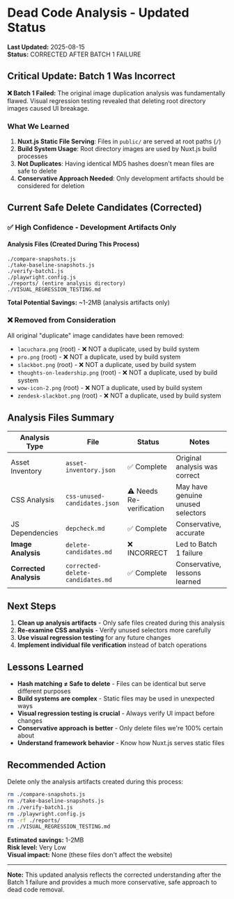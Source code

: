 # Dead Code Analysis - Updated Status

**Last Updated:** 2025-08-15  
**Status:** CORRECTED AFTER BATCH 1 FAILURE

## Critical Update: Batch 1 Was Incorrect

**❌ Batch 1 Failed:** The original image duplication analysis was fundamentally flawed. Visual regression testing revealed that deleting root directory images caused UI breakage.

### What We Learned

1. **Nuxt.js Static File Serving**: Files in `public/` are served at root paths (`/`)
2. **Build System Usage**: Root directory images are used by Nuxt.js build processes
3. **Not Duplicates**: Having identical MD5 hashes doesn't mean files are safe to delete
4. **Conservative Approach Needed**: Only development artifacts should be considered for deletion

## Current Safe Delete Candidates (Corrected)

### ✅ High Confidence - Development Artifacts Only

#### Analysis Files (Created During This Process)
```
./compare-snapshots.js
./take-baseline-snapshots.js  
./verify-batch1.js
./playwright.config.js
./reports/ (entire analysis directory)
./VISUAL_REGRESSION_TESTING.md
```

**Total Potential Savings:** ~1-2MB (analysis artifacts only)

### ❌ Removed from Consideration

All original "duplicate" image candidates have been removed:
- `lacuchara.png` (root) - ❌ NOT a duplicate, used by build system
- `pro.png` (root) - ❌ NOT a duplicate, used by build system  
- `slackbot.png` (root) - ❌ NOT a duplicate, used by build system
- `thoughts-on-leadership.png` (root) - ❌ NOT a duplicate, used by build system
- `wow-icon-2.png` (root) - ❌ NOT a duplicate, used by build system
- `zendesk-slackbot.png` (root) - ❌ NOT a duplicate, used by build system

## Analysis Files Summary

| Analysis Type | File | Status | Notes |
|---------------|------|--------|-------|
| Asset Inventory | `asset-inventory.json` | ✅ Complete | Original analysis was correct |
| CSS Analysis | `css-unused-candidates.json` | ⚠️ Needs Re-verification | May have genuine unused selectors |
| JS Dependencies | `depcheck.md` | ✅ Complete | Conservative, accurate |
| **Image Analysis** | `delete-candidates.md` | ❌ INCORRECT | Led to Batch 1 failure |
| **Corrected Analysis** | `corrected-delete-candidates.md` | ✅ Complete | Conservative, lessons learned |

## Next Steps

1. **Clean up analysis artifacts** - Only safe files created during this analysis
2. **Re-examine CSS analysis** - Verify unused selectors more carefully  
3. **Use visual regression testing** for any future changes
4. **Implement individual file verification** instead of batch operations

## Lessons Learned

- **Hash matching ≠ Safe to delete** - Files can be identical but serve different purposes
- **Build systems are complex** - Static files may be used in unexpected ways
- **Visual regression testing is crucial** - Always verify UI impact before changes
- **Conservative approach is better** - Only delete files we're 100% certain about
- **Understand framework behavior** - Know how Nuxt.js serves static files

## Recommended Action

Delete only the analysis artifacts created during this process:
```bash
rm ./compare-snapshots.js
rm ./take-baseline-snapshots.js  
rm ./verify-batch1.js
rm ./playwright.config.js
rm -rf ./reports/
rm ./VISUAL_REGRESSION_TESTING.md
```

**Estimated savings:** 1-2MB  
**Risk level:** Very Low  
**Visual impact:** None (these files don't affect the website)

---
**Note:** This updated analysis reflects the corrected understanding after the Batch 1 failure and provides a much more conservative, safe approach to dead code removal.